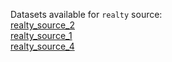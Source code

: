 Datasets available for `realty` source:  
[realty_source_2](https://docs.upgini.com/public/realty/realty_source_2)  
[realty_source_1](https://docs.upgini.com/public/realty/realty_source_1)  
[realty_source_4](https://docs.upgini.com/public/realty/realty_source_4)  
